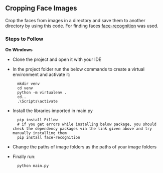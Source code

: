 ## **Cropping Face Images**

Crop the faces from images in a directory and save them to another directory by using this code.
For finding faces [face-recognition](https://github.com/ageitgey/face_recognition) was used. 



### **Steps to Follow**

**On Windows**

* Clone the project and open it with your IDE
  
* In the project folder run the below commands to create a virtual environment and activate it:
    
        mkdir venv
        cd venv
        python -m virtualenv .
        cd..
        .\Scripts\activate
  
* Install the libraries imported in main.py
      
        pip install Pillow
        # if you get errors while installing below package, you should check the dependency packages via the link given above and try manually installing them
        pip install face-recognition  
  
* Change the paths of image folders as the paths of your image folders
  
* Finally run:

        python main.py
        
